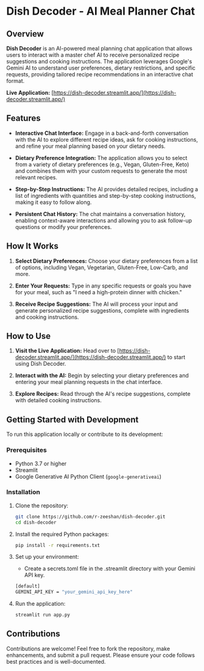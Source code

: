# Dish Decoder - AI Meal Planner Chat

## Overview

**Dish Decoder** is an AI-powered meal planning chat application that allows users to interact with a master chef AI to receive personalized recipe suggestions and cooking instructions. The application leverages Google's Gemini AI to understand user preferences, dietary restrictions, and specific requests, providing tailored recipe recommendations in an interactive chat format.

**Live Application:** [https://dish-decoder.streamlit.app/](https://dish-decoder.streamlit.app/)

## Features

- **Interactive Chat Interface:** Engage in a back-and-forth conversation with the AI to explore different recipe ideas, ask for cooking instructions, and refine your meal planning based on your dietary needs.
  
- **Dietary Preference Integration:** The application allows you to select from a variety of dietary preferences (e.g., Vegan, Gluten-Free, Keto) and combines them with your custom requests to generate the most relevant recipes.

- **Step-by-Step Instructions:** The AI provides detailed recipes, including a list of ingredients with quantities and step-by-step cooking instructions, making it easy to follow along.

- **Persistent Chat History:** The chat maintains a conversation history, enabling context-aware interactions and allowing you to ask follow-up questions or modify your preferences.

## How It Works

1. **Select Dietary Preferences:** Choose your dietary preferences from a list of options, including Vegan, Vegetarian, Gluten-Free, Low-Carb, and more.

2. **Enter Your Requests:** Type in any specific requests or goals you have for your meal, such as "I need a high-protein dinner with chicken."

3. **Receive Recipe Suggestions:** The AI will process your input and generate personalized recipe suggestions, complete with ingredients and cooking instructions.

## How to Use

1. **Visit the Live Application:** Head over to [https://dish-decoder.streamlit.app/](https://dish-decoder.streamlit.app/) to start using Dish Decoder.

2. **Interact with the AI:** Begin by selecting your dietary preferences and entering your meal planning requests in the chat interface.

3. **Explore Recipes:** Read through the AI's recipe suggestions, complete with detailed cooking instructions.

## Getting Started with Development

To run this application locally or contribute to its development:

### Prerequisites

- Python 3.7 or higher
- Streamlit
- Google Generative AI Python Client (`google-generativeai`)

### Installation

1. Clone the repository:
   ```bash
   git clone https://github.com/r-zeeshan/dish-decoder.git
   cd dish-decoder
   ```

2. Install the required Python packages:
    ``` bash
    pip install -r requirements.txt
    ```

3. Set up your environment:
    * Create a secrets.toml file in the .streamlit directory with your Gemini API key.
    ```bash
    [default]
    GEMINI_API_KEY = "your_gemini_api_key_here"
    ```

4. Run the application:
    ```bash
    streamlit run app.py
    ```

## Contributions
Contributions are welcome! Feel free to fork the repository, make enhancements, and submit a pull request. Please ensure your code follows best practices and is well-documented.

